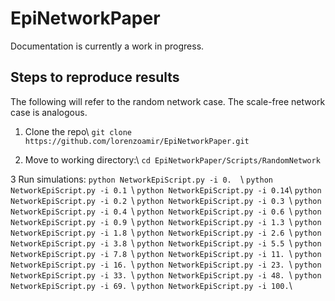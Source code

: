 # EpiNetworkPaper

Documentation is currently a work in progress.

## Steps to reproduce results

The following will refer to the random network case. The scale-free network case is analogous.

1. Clone the repo\\
`git clone https://github.com/lorenzoamir/EpiNetworkPaper.git`

2. Move to working directory:\\
`cd EpiNetworkPaper/Scripts/RandomNetwork`

3 Run simulations:
`python NetworkEpiScript.py -i 0.  `\\
`python NetworkEpiScript.py -i 0.1 `\\
`python NetworkEpiScript.py -i 0.14`\\
`python NetworkEpiScript.py -i 0.2 `\\
`python NetworkEpiScript.py -i 0.3 `\\
`python NetworkEpiScript.py -i 0.4 `\\
`python NetworkEpiScript.py -i 0.6 `\\
`python NetworkEpiScript.py -i 0.9 `\\
`python NetworkEpiScript.py -i 1.3 `\\
`python NetworkEpiScript.py -i 1.8 `\\
`python NetworkEpiScript.py -i 2.6 `\\
`python NetworkEpiScript.py -i 3.8 `\\
`python NetworkEpiScript.py -i 5.5 `\\
`python NetworkEpiScript.py -i 7.8 `\\
`python NetworkEpiScript.py -i 11. `\\
`python NetworkEpiScript.py -i 16. `\\
`python NetworkEpiScript.py -i 23. `\\
`python NetworkEpiScript.py -i 33. `\\
`python NetworkEpiScript.py -i 48. `\\
`python NetworkEpiScript.py -i 69. `\\
`python NetworkEpiScript.py -i 100.`\\
